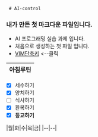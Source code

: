      # AI-control

### 내가 만든 첫 마크다운 파일입니다.

* AI 프로그래밍 실습 과제 입니다.
* 처음으로 생성하는 첫 파일 입니다.
* [VIM단축키](https://phoenixnap.com/kb/wp-content/uploads/2021/11/vim-commands-cheat-sheet-by-pnap.pdf) <--클릭

|아침루틴|
|--|
-  [x] 세수하기
-  [x] 양치하기
-  [ ] 식사하기
-  [x] 환복하기
-  [x] **등교하기**

 |월|화|수|목|금|
 |--|--|

